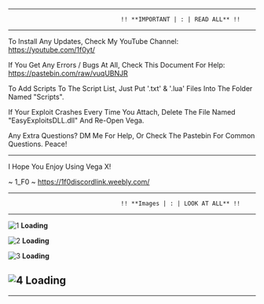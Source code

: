 ----------------------------------------------------------------------------------------------------------
                                    !! **IMPORTANT | : | READ ALL** !!
----------------------------------------------------------------------------------------------------------

To Install Any Updates, Check My YouTube Channel: https://youtube.com/1f0yt/

If You Get Any Errors / Bugs At All, Check This Document For Help: https://pastebin.com/raw/vuqUBNJR

To Add Scripts To The Script List, Just Put '.txt' & '.lua' Files Into The Folder Named "Scripts".

If Your Exploit Crashes Every Time You Attach, Delete The File Named "EasyExploitsDLL.dll" And Re-Open Vega.

Any Extra Questions? DM Me For Help, Or Check The Pastebin For Common Questions. Peace!

----------------------------------------------------------------------------------------------------------

I Hope You Enjoy Using Vega X!

~ 1_F0 ~ https://1f0discordlink.weebly.com/

----------------------------------------------------------------------------------------------------------
                                    !! **Images | : | LOOK AT ALL** !!
----------------------------------------------------------------------------------------------------------

![1](https://github.githubassets.com/images/spinners/octocat-spinner-128.gif) **Loading**

![2](https://github.githubassets.com/images/spinners/octocat-spinner-128.gif) **Loading**

![3](https://github.githubassets.com/images/spinners/octocat-spinner-128.gif) **Loading**

![4](https://github.githubassets.com/images/spinners/octocat-spinner-128.gif) **Loading**
----------------------------------------------------------------------------------------------------------
----------------------------------------------------------------------------------------------------------

